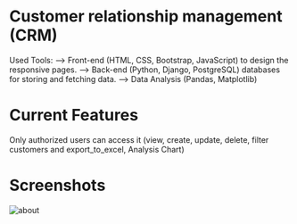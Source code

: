 # Customer relationship management (CRM)
Used Tools: --> Front-end (HTML, CSS, Bootstrap, JavaScript) to design the responsive pages. --> Back-end (Python, Django, PostgreSQL) databases for storing and fetching data. --> Data Analysis (Pandas, Matplotlib)

# Current Features

Only authorized users can access it (view, create, update, delete, filter customers and export_to_excel, Analysis Chart)

# Screenshots
![about](https://github.com/ghughuni/CRM_APP/assets/122463688/91fa1a7a-603b-4a70-9c13-08eff068d6e5)
